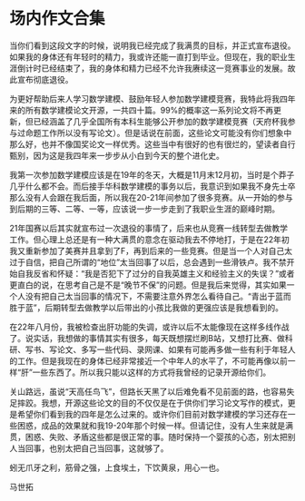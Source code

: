 # 场内作文合集
当你们看到这段文字的时候，说明我已经完成了我满贯的目标，并正式宣布退役。如果我的身体还有年轻时的精力，我或许还能一直打到毕业。但现在，我的职业生涯倒计时已经结束了，我的身体和精力已经不允许我赓续这一竞赛事业的发展。故此宣布彻底退役。

为更好帮助后来人学习数学建模、鼓励年轻人参加数学建模竞赛，我特此将我四年来的所有数学建模论文开源，一共四十篇。99%的概率这一系列论文将不再更新，但已经涵盖了几乎全国所有本科生能够公开参加的数学建模竞赛（天府杯我参与过命题工作所以没有写论文）。但是话说在前面，这些论文可能没有你们想象中那么好，也并不像国奖论文一样优秀。这些当中有很好的也有很烂的，望读者自行甄别，因为这是我四年来一步步从小白到今天的整个进化史。

我第一次参加数学建模应该是在19年的冬天，大概是11月末12月初，当时是个莽子几乎什么都不会。而后接手华科数学建模的事务以后，我意识到如果我不身先士卒那么没有人会跟在我后面，所以我在20-21年间参加了很多竞赛。从一开始的参与到后期的三等、二等、一等，应该说一步一步走到了我职业生涯的巅峰时期。

21年国赛以后其实就宣布过一次退役的事情了，后来也从竞赛一线转型去做教学工作。但心理上总还是有一种大满贯的意念在驱动我去不停地打，于是在22年初我又重新参加了美赛并且拿到了F，再到后来的一些竞赛。但是当一个人对自己太过于自信，把自己所谓的“地位”太当回事了以后，总会遇到一些滑铁卢。我不禁开始自我反省和怀疑：“我是否犯下了过分的自我英雄主义和经验主义的失误？”或者更直白的说，在思考自己是不是“晚节不保”的问题。但是我后来觉得，其实如果一个人没有把自己太当回事的情况下，不需要注意外界怎么看待自己。“青出于蓝而胜于蓝”，后期转型去做教学以后带出的小孩比我做的更强应该是我想看到的。

在22年八月份，我被检查出肝功能的失调，或许以后不太能像现在这样多线作战了。说实话，我想做的事情其实有很多，每天既想摆烂刷B站，又想打比赛、做科研、写书、写论文、多写一些代码、录网课、如果有可能再多做一些有利于年轻人的工作。但是我现在的身体已经非常接近一个中年人的水平了，不可能再像以前一样“肝”一些东西了。所以我只能以这样的方式将我曾经的记录开源给你们。

关山路远，虽说“天高任鸟飞”，但路长天黑了以后难免看不见前面的路，也容易失足摔跤。我想，开源这些论文的目的不仅仅是在于供你们学习论文写作的模式，更是希望你们看到我的四年是怎么过来的。或许你们目前对数学建模的学习还存在一些困惑，成品的效果就和我19-20年那个时候一样。但请记住，没有人生来就是满贯，困惑、失败、矛盾这些都是很正常的事。随时保持一个婴孩的心态，别太把别人当回事，也别太把自己当回事，这就够了。

蚓无爪牙之利，筋骨之强，上食埃土，下饮黄泉，用心一也。

马世拓
